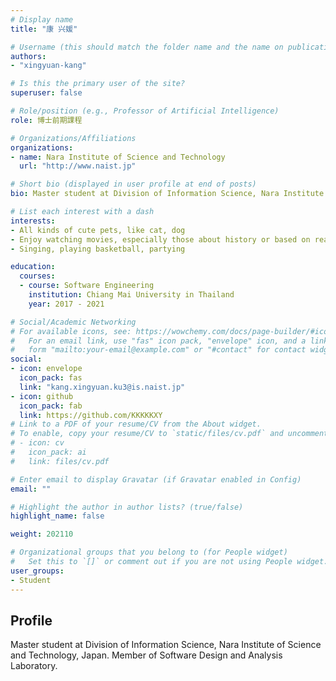 ```yaml
---
# Display name
title: "康 兴媛"

# Username (this should match the folder name and the name on publications)
authors:
- "xingyuan-kang"

# Is this the primary user of the site?
superuser: false

# Role/position (e.g., Professor of Artificial Intelligence)
role: 博士前期課程

# Organizations/Affiliations
organizations:
- name: Nara Institute of Science and Technology
  url: "http://www.naist.jp"

# Short bio (displayed in user profile at end of posts)
bio: Master student at Division of Information Science, Nara Institute of Science and Technology, Japan. Member of Software Design and Analysis Laboratory.

# List each interest with a dash
interests:
- All kinds of cute pets, like cat, dog
- Enjoy watching movies, especially those about history or based on real events
- Singing, playing basketball, partying

education:
  courses:
  - course: Software Engineering
    institution: Chiang Mai University in Thailand
    year: 2017 - 2021

# Social/Academic Networking
# For available icons, see: https://wowchemy.com/docs/page-builder/#icons
#   For an email link, use "fas" icon pack, "envelope" icon, and a link in the
#   form "mailto:your-email@example.com" or "#contact" for contact widget.
social:
- icon: envelope
  icon_pack: fas
  link: "kang.xingyuan.ku3@is.naist.jp"
- icon: github
  icon_pack: fab
  link: https://github.com/KKKKKXY
# Link to a PDF of your resume/CV from the About widget.
# To enable, copy your resume/CV to `static/files/cv.pdf` and uncomment the lines below.
# - icon: cv
#   icon_pack: ai
#   link: files/cv.pdf

# Enter email to display Gravatar (if Gravatar enabled in Config)
email: ""

# Highlight the author in author lists? (true/false)
highlight_name: false

weight: 202110

# Organizational groups that you belong to (for People widget)
#   Set this to `[]` or comment out if you are not using People widget.
user_groups:
- Student
---
```



## Profile
Master student at Division of Information Science, Nara Institute of Science and Technology, Japan. Member of Software Design and Analysis Laboratory.
